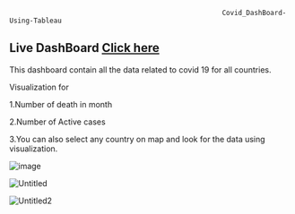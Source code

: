                                                          Covid_DashBoard-Using-Tableau
                                                                  
## Live DashBoard [Click here](https://public.tableau.com/app/profile/glen.rodrigues/viz/Coviddashboard_16561815253820/Dashboard2)
This dashboard contain all the data related to covid 19 for all countries.
<p>
<p>Visualization for </p>
<p>1.Number of death in month</p>
<p>2.Number of Active cases</p>
<p>3.You can also select any country on map and look for the data using visualization.</p>
</p>

![image](https://user-images.githubusercontent.com/70400257/191488179-3b83714e-4ffe-48dd-bd2d-54e46b0b3787.png)
<p>

</p>

![Untitled](https://user-images.githubusercontent.com/70400257/191489098-08087e7a-a570-4218-8a76-355993a0394b.png)
<p>

</p>

![Untitled2](https://user-images.githubusercontent.com/70400257/191489438-6627024b-f468-4b4b-ad64-5ec54fb30415.png)

